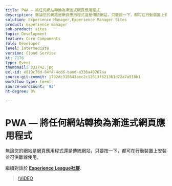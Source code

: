 ```yaml
---
title: PWA — 將任何網站轉換為漸進式網頁應用程式
description: 無論您的網站是網頁應用程式還是傳統網站，只要按一下，都可在行動裝置上安裝並可供離線使用。 此工作階段屬於Adobe Developers Live內容事件的一部分。
solution: Experience Manager,Experience Manager Sites
product: experience manager
sub-product: sites
topic: Development
feature: Core Components
role: Developer
level: Intermediate
version: Cloud Service
kt: 7176
type: Event
thumbnail: 331742.jpg
exl-id: e819c76d-84f4-4cd6-baed-a336a40267aa
source-git-commit: 1792dc318643aec2c12613f621361d72a7a918b1
workflow-type: tm+mt
source-wordcount: '93'
ht-degree: 0%

---
```


# PWA — 將任何網站轉換為漸進式網頁應用程式

無論您的網站是網頁應用程式還是傳統網站，只要按一下，都可在行動裝置上安裝並可供離線使用。

繼續對話於 **[Experience League社群](https://adobe.ly/36Yd3v6)**.

>[!VIDEO](https://video.tv.adobe.com/v/331742/?quality=12&learn=on&hidetitle=true)
